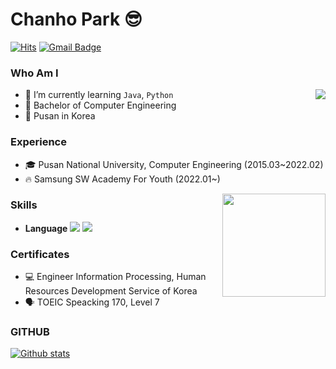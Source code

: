 # Chanho Park 😎
[![Hits](https://hits.seeyoufarm.com/api/count/incr/badge.svg?url=https%3A%2F%2Fgithub.com%2Fhaesoo9410&count_bg=%23EB8B10&title_bg=%23684327&icon=&icon_color=%23E7E7E7&title=VISIT&edge_flat=false)](https://github.com/taurus429) 
[![Gmail Badge](https://img.shields.io/badge/Gmail-D14836?style=flat&logo=Gmail&logoColor=white)](mailto:taurus42977@gmail.com) 

  
### Who Am I

<img align='right' src="http://mazassumnida.wtf/api/v2/generate_badge?boj=bull0429">

- 🌱 I’m currently learning `Java`, `Python`
- 🥇 Bachelor of Computer Engineering
- 🚢 Pusan in Korea

### Experience

- 🎓 Pusan National University, Computer Engineering (2015.03~2022.02)
- 🔥 Samsung SW Academy For Youth (2022.01~)

<img align='right' src="https://github-readme-stats.vercel.app/api?username=taurus429" height="165">

### Skills
- **Language** <img src="https://img.shields.io/badge/Python-3766AB?style=flat-square&logo=Python&logoColor=white"/></a> <img src="https://img.shields.io/badge/Java-007396?style=flat-square&logo=Java&logoColor=white"/></a>

### Certificates
- 💻 Engineer Information Processing, Human Resources Development Service of Korea
- 🗣 TOEIC Speacking 170, Level 7

### GITHUB
[![Github stats](https://github-readme-stats.vercel.app/api/top-langs/?username=taurus429&show_icons=true&hide_border=true&title_color=004386&icon_color=004386&layout=compact)](https://github.com/taurus429)
